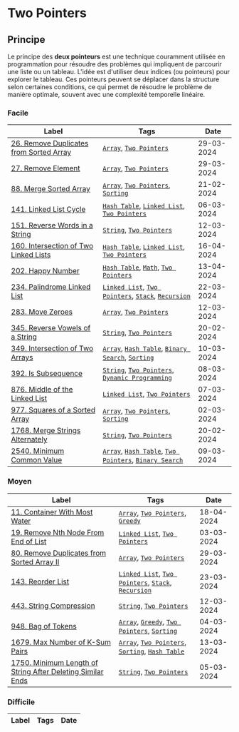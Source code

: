 # Two Pointers

## Principe

Le principe des **deux pointeurs** est une technique couramment utilisée en programmation pour résoudre des problèmes qui impliquent de parcourir une liste ou un tableau. L'idée est d'utiliser deux indices (ou pointeurs) pour explorer le tableau. Ces pointeurs peuvent se déplacer dans la structure selon certaines conditions, ce qui permet de résoudre le problème de manière optimale, souvent avec une complexité temporelle linéaire.

### Facile

| Label                                                                                                       | Tags                                                                                                                               | Date       |
| ----------------------------------------------------------------------------------------------------------- | ---------------------------------------------------------------------------------------------------------------------------------- | ---------- |
| [26. Remove Duplicates from Sorted Array](../Probleme/0026.%20Remove%20Duplicates%20from%20Sorted%20Array/) | [`Array`](./array.md), [`Two Pointers`](./two_pointers.md)                                                                         | 29-03-2024 |
| [27. Remove Element](../Probleme/0026.%20Remove%20Duplicates%20from%20Sorted%20Array/)                      | [`Array`](./array.md), [`Two Pointers`](./two_pointers.md)                                                                         | 29-03-2024 |
| [88. Merge Sorted Array](../Probleme/0088.%20Merge%20Sorted%20Array/)                                       | [`Array`](./array.md), [`Two Pointers`](./two_pointers.md), [`Sorting`](./sorting.md)                                              | 21-02-2024 |
| [141. Linked List Cycle](../Probleme/0141.%20Linked%20List%20Cycle/)                                        | [`Hash Table`](./hash_table.md), [`Linked List`](./linked_list.md), [`Two Pointers`](./two_pointers.md)                            | 06-03-2024 |
| [151. Reverse Words in a String](../Probleme/0151.%20Reverse%20Words%20in%20a%20String/)                    | [`String`](./string.md), [`Two Pointers`](./two_pointers.md)                                                                       | 12-03-2024 |
| [160. Intersection of Two Linked Lists](../Probleme/0160.%20Intersection%20of%20Two%20Linked%20Lists/)      | [`Hash Table`](./hash_table.md), [`Linked List`](./linked_list.md), [`Two Pointers`](./two_pointers.md)                            | 16-04-2024 |
| [202. Happy Number](../Probleme/0202.%20Happy%20Number/)                                                    | [`Hash Table`](./hash_table.md), [`Math`](./math.md), [`Two Pointers`](./two_pointers.md)                                          | 13-04-2024 |
| [234. Palindrome Linked List](../Probleme/0234.%20Palindrome%20Linked%20List/)                              | [`Linked List`](./linked_list.md), [`Two Pointers`](./two_pointers.md), [`Stack`](./stack.md), [`Recursion`](./recursion.md)       | 22-03-2024 |
| [283. Move Zeroes](../Probleme/0283.%20Move%20Zeroes/)                                                      | [`Array`](./array.md), [`Two Pointers`](./two_pointers.md)                                                                         | 12-03-2024 |
| [345. Reverse Vowels of a String](../Probleme/0345.%20Reverse%20Vowels%20of%20a%20String/)                  | [`String`](./string.md), [`Two Pointers`](./two_pointers.md)                                                                       | 20-02-2024 |
| [349. Intersection of Two Arrays](../Probleme/0349.%20Intersection%20of%20Two%20Arrays/)                    | [`Array`](./array.md), [`Hash Table`](./hash_table.md), [`Binary Search`](./binary_search.md), [`Sorting`](./sorting.md)           | 10-03-2024 |
| [392. Is Subsequence](../Probleme/0392.%20Is%20Subsequence/)                                                | [`String`](./string.md), [`Two Pointers`](./two_pointers.md), [`Dynamic Programming`](./dp.md)                                     | 08-03-2024 |
| [876. Middle of the Linked List](../Probleme/0876.%20Middle%20of%20the%20Linked%20List/)                    | [`Linked List`](./linked_list.md), [`Two Pointers`](./two_pointers.md)                                                             | 07-03-2024 |
| [977. Squares of a Sorted Array](../Probleme/0977.%20Squares%20of%20a%20Sorted%20Array/)                    | [`Array`](./array.md), [`Two Pointers`](./two_pointers.md), [`Sorting`](./sorting.md)                                              | 02-03-2024 |
| [1768. Merge Strings Alternately](../Probleme/1768.%20Merge%20Strings%20Alternately/)                       | [`String`](./string.md), [`Two Pointers`](./two_pointers.md)                                                                       | 20-02-2024 |
| [2540. Minimum Common Value](../Probleme/2540.%20Minimum%20Common%20Value/)                                 | [`Array`](./array.md), [`Hash Table`](./hash_table.md), [`Two Pointers`](./two_pointers.md), [`Binary Search`](./binary_search.md) | 09-03-2024 |

### Moyen

| Label                                                                                                                                                 | Tags                                                                                                                         | Date       |
| ----------------------------------------------------------------------------------------------------------------------------------------------------- | ---------------------------------------------------------------------------------------------------------------------------- | ---------- |
| [11. Container With Most Water](../Probleme/0011.%20Container%20With%20Most%20Water/)                                                                 | [`Array`](./array.md), [`Two Pointers`](./two_pointers.md), [`Greedy`](./greedy.md)                                          | 18-04-2024 |
| [19. Remove Nth Node From End of List](../Probleme/0019.%20Remove%20Nth%20Node%20From%20End%20of%20List/)                                             | [`Linked List`](./linked_list.md), [`Two Pointers`](./two_pointers.md)                                                       | 03-03-2024 |
| [80. Remove Duplicates from Sorted Array II](../Probleme/0080.%20Remove%20Duplicates%20from%20Sorted%20Array%20II/)                                   | [`Array`](./array.md), [`Two Pointers`](./two_pointers.md)                                                                   | 29-03-2024 |
| [143. Reorder List](../Probleme/0143.%20Reorder%20List/)                                                                                              | [`Linked List`](./linked_list.md), [`Two Pointers`](./two_pointers.md), [`Stack`](./stack.md), [`Recursion`](./recursion.md) | 23-03-2024 |
| [443. String Compression](../Probleme/0443.%20String%20Compression/)                                                                                  | [`String`](./string.md), [`Two Pointers`](./two_pointers.md)                                                                 | 12-03-2024 |
| [948. Bag of Tokens](../Probleme/0948.%20Bag%20of%20Tokens/)                                                                                          | [`Array`](./array.md), [`Greedy`](./greedy.md), [`Two Pointers`](./two_pointers.md), [`Sorting`](./sorting.md)               | 04-03-2024 |
| [1679. Max Number of K-Sum Pairs](../Probleme/1679.%20Max%20Number%20of%20K-Sum%20Pairs/)                                                             | [`Array`](./array.md), [`Two Pointers`](./two_pointers.md), [`Sorting`](./sorting.md), [`Hash Table`](./hash_table.md)       | 13-03-2024 |
| [1750. Minimum Length of String After Deleting Similar Ends](../Probleme/1750.%20Minimum%20Length%20of%20String%20After%20Deleting%20Similar%20Ends/) | [`String`](./string.md), [`Two Pointers`](./two_pointers.md)                                                                 | 05-03-2024 |

### Difficile

| Label | Tags | Date |
| ----- | ---- | ---- |
